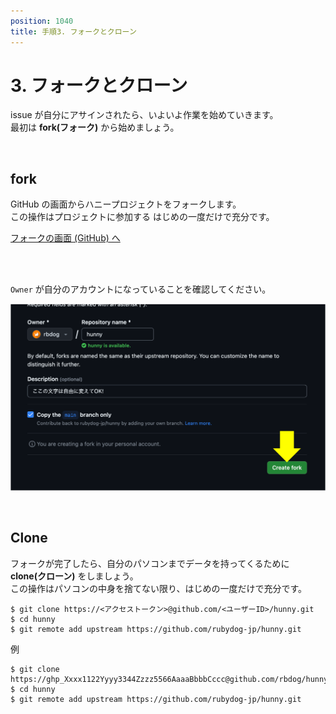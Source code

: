 ```yaml
---
position: 1040
title: 手順3. フォークとクローン
---
```


# 3. フォークとクローン

issue が自分にアサインされたら、いよいよ作業を始めていきます。  
最初は **fork(フォーク)** から始めましょう。

<br />

## fork

GitHub の画面からハニープロジェクトをフォークします。  
この操作はプロジェクトに参加する はじめの一度だけで充分です。

<a href="https://github.com/rubydog-jp/hunny/fork" class='mybtn'>フォークの画面 (GitHub) へ</a>

<br />

<br />

`Owner` が自分のアカウントになっていることを確認してください。

![image](/tutorial_assets/fork.png)

<br />

## Clone

フォークが完了したら、自分のパソコンまでデータを持ってくるために **clone(クローン)** をしましょう。  
この操作はパソコンの中身を捨てない限り、はじめの一度だけで充分です。

```
$ git clone https://<アクセストークン>@github.com/<ユーザーID>/hunny.git
$ cd hunny
$ git remote add upstream https://github.com/rubydog-jp/hunny.git
```

例

```
$ git clone https://ghp_Xxxx1122Yyyy3344Zzzz5566AaaaBbbbCccc@github.com/rbdog/hunny.git
$ cd hunny
$ git remote add upstream https://github.com/rubydog-jp/hunny.git
```
